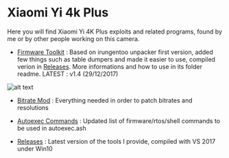 # Xiaomi Yi 4k Plus


Here you will find Xiaomi Yi 4K Plus exploits and related programs, found by me or by other people working on this camera.

- [Firmware Toolkit](yi4k_plus_firmware_toolkit) : Based on irungentoo unpacker first version, added few things such as table dumpers and made it easier to use, compiled verion in [Releases](releases). More informations and how to use in  its folder readme. LATEST : v1.4 (29/12/2017)

![alt text](http://i64.tinypic.com/10hizup.png)

- [Bitrate Mod](bitrate_mod) : Everything needed in order to patch bitrates and resolutions

- [Autoexec Commands](autoexec_command_list) : Updated list of firmware/rtos/shell commands to be used in autoexec.ash

- [Releases](releases) : Latest version of the tools I provide, compiled with VS 2017 under Win10
